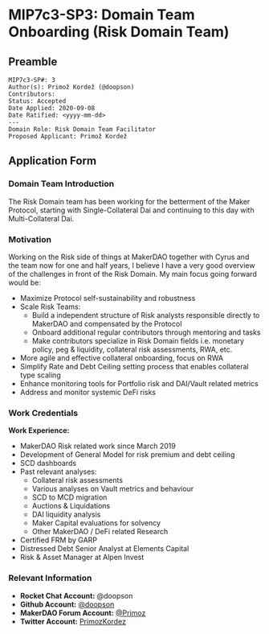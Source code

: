 # MIP7c3-SP3: Domain Team Onboarding (Risk Domain Team)

## Preamble

```
MIP7c3-SP#: 3
Author(s): Primož Kordež (@doopson)
Contributors:
Status: Accepted
Date Applied: 2020-09-08
Date Ratified: <yyyy-mm-dd>
---
Domain Role: Risk Domain Team Facilitator
Proposed Applicant: Primož Kordež
```

## Application Form

### Domain Team Introduction

The Risk Domain team has been working for the betterment of the Maker Protocol, starting with Single-Collateral Dai and continuing to this day with Multi-Collateral Dai.

### Motivation

Working on the Risk side of things at MakerDAO together with Cyrus and the team now for one and half years, I believe I have a very good overview of the challenges in front of the Risk Domain. My main focus going forward would be:
- Maximize Protocol self-sustainability and robustness
- Scale Risk Teams: 
  - Build a independent structure of Risk analysts responsible directly to MakerDAO and compensated by the Protocol
  - Onboard additional regular contributors through mentoring and tasks
  - Make contributors specialize in Risk Domain fields i.e. monetary policy, peg & liquidity, collateral risk assessments, RWA, etc.
- More agile and effective collateral onboarding, focus on RWA
- Simplify Rate and Debt Ceiling setting process that enables collateral type scaling
- Enhance monitoring tools for Portfolio risk and DAI/Vault related metrics
- Address and monitor systemic DeFi risks
### Work Credentials

**Work Experience:**

- MakerDAO Risk related work since March 2019
- Development of General Model for risk premium and debt ceiling
- SCD dashboards
- Past relevant analyses:
  - Collateral risk assessments
  - Various analyses on Vault metrics and behaviour
  - SCD to MCD migration
  - Auctions & Liquidations
  - DAI liquidity analysis
  - Maker Capital evaluations for solvency
  - Other MakerDAO / DeFi related Research
- Certified FRM by GARP
- Distressed Debt Senior Analyst at Elements Capital
- Risk & Asset Manager at Alpen Invest


### Relevant Information

- **Rocket Chat Account:** @doopson
- **Github Account:** [@doopson](https://github.com/doopson)
- **MakerDAO Forum Account:** [@Primoz](https://forum.makerdao.com/u/Primoz/summary)
- **Twitter Account:** [PrimozKordez](https://twitter.com/PrimozKordez)
